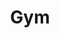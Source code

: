 ---
layout: gym
title: Gym 

hero_images: 
- "/img/gym-hero-1.jpg"
- "/img/gym-hero-2.jpg"
- "/img/gym-hero-3.jpg"
- "/img/gym-hero-4.jpg"

our_mission: 
- title: VLada
  description: Poverenje koje nam poklanjate time što nas birate za tim koji se bavi vašim zdravljem i fitnesom veoma cenimo. Baš zbog toga razvili smo sistem kroz koji prolaze naši klijenti i u tom sistemu početna dijagnostika i merenja su kamen temeljac dobrog budućeg rada i rezultata.
  image: /img/6O6A0327.jpg
- title: Evgenija
  description: Poverenje koje nam poklanjate time što nas birate za tim koji se bavi vašim zdravljem i fitnesom veoma cenimo. Baš zbog toga razvili smo sistem kroz koji prolaze naši klijenti i u tom sistemu početna dijagnostika i merenja su kamen temeljac dobrog budućeg rada i rezultata.
  image: /img/6O6A0327.jpg
- title: Da li radi
  description: Poverenje koje nam poklanjate time što nas birate za tim koji se bavi vašim zdravljem i fitnesom veoma cenimo. Baš zbog toga razvili smo sistem kroz koji prolaze naši klijenti i u tom sistemu početna dijagnostika i merenja su kamen temeljac dobrog budućeg rada i rezultata.
  image: /img/6O6A0327.jpg


our_pricies: 
- service: Pregled i merenje
  price: 2000

- service: Presonalni treninzi
  price: 

- service: Individualni
  price: od 1800

---